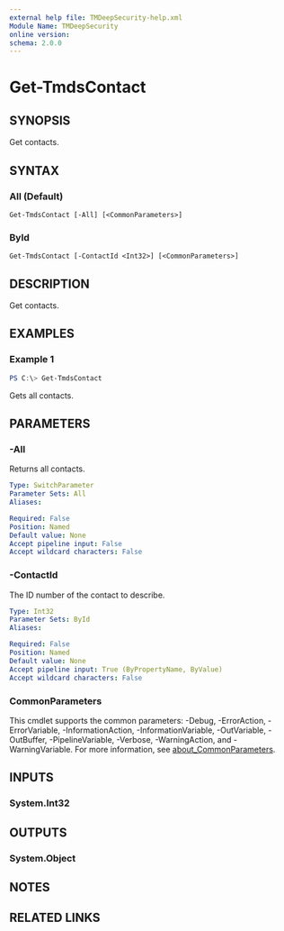 ```yaml
---
external help file: TMDeepSecurity-help.xml
Module Name: TMDeepSecurity
online version:
schema: 2.0.0
---
```


# Get-TmdsContact

## SYNOPSIS
Get contacts.

## SYNTAX

### All (Default)
```
Get-TmdsContact [-All] [<CommonParameters>]
```

### ById
```
Get-TmdsContact [-ContactId <Int32>] [<CommonParameters>]
```

## DESCRIPTION
Get contacts.

## EXAMPLES

### Example 1
```powershell
PS C:\> Get-TmdsContact
```

Gets all contacts.

## PARAMETERS

### -All
Returns all contacts.

```yaml
Type: SwitchParameter
Parameter Sets: All
Aliases:

Required: False
Position: Named
Default value: None
Accept pipeline input: False
Accept wildcard characters: False
```

### -ContactId
The ID number of the contact to describe.

```yaml
Type: Int32
Parameter Sets: ById
Aliases:

Required: False
Position: Named
Default value: None
Accept pipeline input: True (ByPropertyName, ByValue)
Accept wildcard characters: False
```

### CommonParameters
This cmdlet supports the common parameters: -Debug, -ErrorAction, -ErrorVariable, -InformationAction, -InformationVariable, -OutVariable, -OutBuffer, -PipelineVariable, -Verbose, -WarningAction, and -WarningVariable. For more information, see [about_CommonParameters](http://go.microsoft.com/fwlink/?LinkID=113216).

## INPUTS

### System.Int32

## OUTPUTS

### System.Object
## NOTES

## RELATED LINKS
